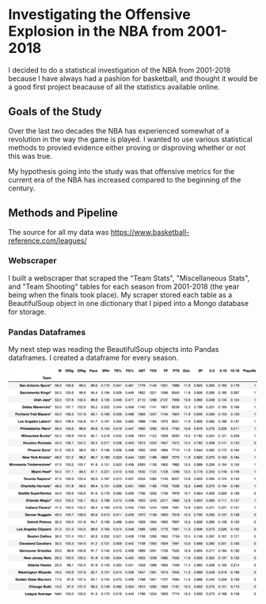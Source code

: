 # Investigating the Offensive Explosion in the NBA from 2001-2018

I decided to do a statistical investigation of the NBA from 2001-2018 because I have always had a pashion for basketball, and thought it would be a good first project beacause of all the statistics available online. 


## Goals of the Study

Over the last two decades the NBA has experienced somewhat of a revolution in the way the game is played. I wanted to use various statistical methods to provied evidence either proving or disproving whether or not this was true. 

My hypothesis going into the study was that offensive metrics for the current era of the NBA has increased compared to the beginning of the century. 

## Methods and Pipeline
The source for all my data was https://www.basketball-reference.com/leagues/ 

### Webscraper
I built a webscraper that scraped the "Team Stats", "Miscellaneous Stats", and "Team Shooting" tables for each season from 2001-2018 (the year being when the finals took place). My scraper stored each table as a BeautifulSoup object in one dictionary that I piped into a Mongo database for storage. 

### Pandas Dataframes
My next step was reading the BeautifulSoup objects into Pandas dataframes. I created a dataframe for every season. 

<img src="imgs/Season_stats_2001.png"
    alt= "2001 Season stats"
    style="float: left; margin-right: 10px;" />